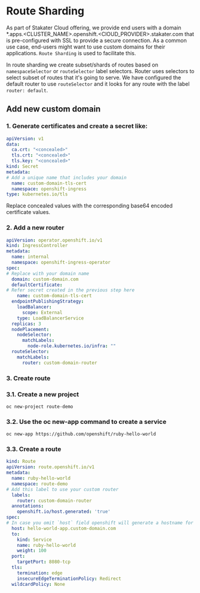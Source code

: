 # Route Sharding

As part of Stakater Cloud offering, we provide end users with a domain 
*.apps.<CLUSTER_NAME>.openshift.<ClOUD_PROVIDER>.stakater.com that is pre-configured with SSL to provide a secure connection.
As a common use case, end-users might want to use custom domains for their applications. `Route Sharding` is used to facilitate
this.

In route sharding we create subset/shards of routes based on `namespaceSelector` or `routeSelector` label selectors.
Router uses selectors to select subset of routes that it's going to serve. We have configured the default router to use
`routeSelector` and it looks for any route with the label `router: default`.

## Add new custom domain

### 1. Generate certificates and create a secret like:

```yaml
apiVersion: v1
data:
  ca.crt: "<concealed>"
  tls.crt: "<concealed>"
  tls.key: "<concealed>"
kind: Secret
metadata:
# Add a unique name that includes your domain
  name: custom-domain-tls-cert
  namespace: openshift-ingress
type: kubernetes.io/tls
```

Replace concealed values with the corresponding base64 encoded certificate values.

### 2. Add a new router

```yaml
apiVersion: operator.openshift.io/v1
kind: IngressController
metadata:
  name: internal
  namespace: openshift-ingress-operator
spec:
# Replace with your domain name
  domain: custom-domain.com
  defaultCertificate:
# Refer secret created in the previous step here
    name: custom-domain-tls-cert
  endpointPublishingStrategy:
    loadBalancer:
      scope: External
    type: LoadBalancerService
  replicas: 3
  nodePlacement:
    nodeSelector:
      matchLabels:
        node-role.kubernetes.io/infra: ""
  routeSelector:
    matchLabels:
      router: custom-domain-router
```

### 3. Create route

### 3.1. Create a new project

`oc new-project route-demo`

### 3.2. Use the oc new-app command to create a service

```shell script
oc new-app https://github.com/openshift/ruby-hello-world
```

### 3.3. Create a route

```yaml
kind: Route
apiVersion: route.openshift.io/v1
metadata:
  name: ruby-hello-world
  namespace: route-demo
# Add this label to use your custom router
  labels:
    router: custom-domain-router
  annotations:
    openshift.io/host.generated: 'true'
spec:
# In case you omit `host` field openshift will generate a hostname for you as <name>-<namespace-name>.custom-domain.com
  host: hello-world-app.custom-domain.com
  to:
    kind: Service
    name: ruby-hello-world
    weight: 100
  port:
    targetPort: 8080-tcp
  tls:
    termination: edge
    insecureEdgeTerminationPolicy: Redirect
  wildcardPolicy: None
```